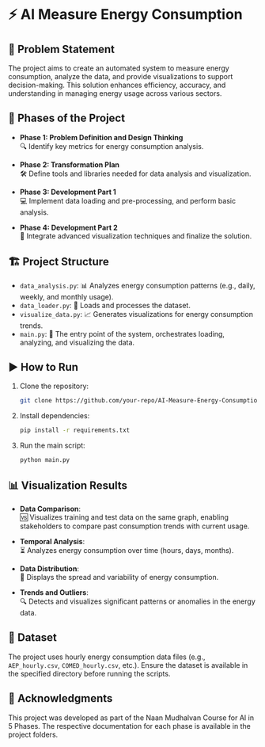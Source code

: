 # ⚡ AI Measure Energy Consumption


## 📝 Problem Statement
The project aims to create an automated system to measure energy consumption, analyze the data, and provide visualizations to support decision-making. This solution enhances efficiency, accuracy, and understanding in managing energy usage across various sectors.


## 🚀 Phases of the Project
- **Phase 1: Problem Definition and Design Thinking**  
  🔍 Identify key metrics for energy consumption analysis.

- **Phase 2: Transformation Plan**  
  🛠 Define tools and libraries needed for data analysis and visualization.

- **Phase 3: Development Part 1**  
  💻 Implement data loading and pre-processing, and perform basic analysis.

- **Phase 4: Development Part 2**  
  🎨 Integrate advanced visualization techniques and finalize the solution.


## 🏗 Project Structure
- `data_analysis.py`: 📊 Analyzes energy consumption patterns (e.g., daily, weekly, and monthly usage).
- `data_loader.py`: 📂 Loads and processes the dataset.
- `visualize_data.py`: 📈 Generates visualizations for energy consumption trends.
- `main.py`: 🚦 The entry point of the system, orchestrates loading, analyzing, and visualizing the data.


## ▶️ How to Run
1. Clone the repository:
   ```bash
   git clone https://github.com/your-repo/AI-Measure-Energy-Consumption.git
2. Install dependencies:
   ```bash
   pip install -r requirements.txt
3. Run the main script:
   ```bash
   python main.py

## 📊 Visualization Results
- **Data Comparison**:  
  🆚 Visualizes training and test data on the same graph, enabling stakeholders to compare past consumption trends with current usage.

- **Temporal Analysis**:  
  ⏳ Analyzes energy consumption over time (hours, days, months).

- **Data Distribution**:  
  📐 Displays the spread and variability of energy consumption.

- **Trends and Outliers**:  
  🔍 Detects and visualizes significant patterns or anomalies in the energy data.

## 📂 Dataset
The project uses hourly energy consumption data files (e.g., `AEP_hourly.csv`, `COMED_hourly.csv`, etc.). Ensure the dataset is available in the specified directory before running the scripts.

## 🙏 Acknowledgments
This project was developed as part of the Naan Mudhalvan Course for AI in 5 Phases. The respective documentation for each phase is available in the project folders.
